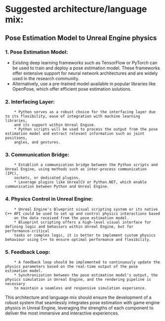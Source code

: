 # Suggested architecture/language mix: 

## Pose Estimation Model to Unreal Engine physics

### 1. Pose Estimation Model:  
* Existing deep learning frameworks such as TensorFlow or PyTorch can be used to train and deploy a pose estimation model. These frameworks offer 
  extensive support for neural network architectures and are widely used in the research community.  
* Alternatively, use a pre-trained model available in popular libraries like OpenPose, which offer efficient pose estimation solutions.  
###    2. Interfacing Layer:  
        * Python serves as a robust choice for the interfacing layer due to its flexibility, ease of integration with machine learning libraries, 
        and its support within Unreal Engine.  
        * Python scripts will be used to process the output from the pose estimation model and extract relevant information such as joint positions, 
        angles, and gestures.  
###    3. Communication Bridge:  
        * Establish a communication bridge between the Python scripts and Unreal Engine, using methods such as inter-process communication (IPC), 
        sockets, or dedicated plugins.  
        * Leverage plugins like UnrealCV or Python.NET, which enable communication between Python and Unreal Engine.  
###    4. Physics Control in Unreal Engine:  
        * Unreal Engine's Blueprint visual scripting system or its native C++ API could be used to set up and control physics interactions based 
        on the data received from the pose estimation model.  
        * Blueprint scripting offers a high-level visual interface for defining logic and behaviors within Unreal Engine, but for performance-critical 
        tasks or complex logic, it is better to implement custom physics behaviour using C++ to ensure optimal performance and flexibility.  
###    5. Feedback Loop:  
        * A feedback loop should be implemented to continuously update the physics parameters based on the real-time output of the pose estimation model.
        * Synchronization between the pose estimation model's output, the physics simulation in Unreal Engine, and the rendering pipeline is necessary 
        to maintain a seamless and responsive simulation experience.  
        
This architecture and language mix should ensure the development of a robust system that seamlessly integrates pose estimation with game engine physics in Unreal Engine, leveraging the strengths of each component to deliver the most immersive and interactive experiences.
